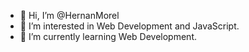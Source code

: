 - 👋 Hi, I’m @HernanMorel
- 👀 I’m interested in Web Development and JavaScript.
- 🌱 I’m currently learning Web Development.

<!---
HernanMorel/HernanMorel is a ✨ special ✨ repository because its `README.md` (this file) appears on your GitHub profile.
You can click the Preview link to take a look at your changes.
--->
